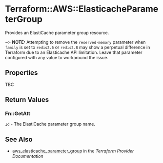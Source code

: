 # Terraform::AWS::ElasticacheParameterGroup

Provides an ElastiCache parameter group resource.

~> **NOTE:** Attempting to remove the `reserved-memory` parameter when `family` is set to `redis2.6` or `redis2.8` may show a perpetual difference in Terraform due to an Elasticache API limitation. Leave that parameter configured with any value to workaround the issue.

## Properties

TBC

## Return Values

### Fn::GetAtt

`Id` - The ElastiCache parameter group name.

## See Also

* [aws_elasticache_parameter_group](https://www.terraform.io/docs/providers/aws/r/elasticache_parameter_group.html) in the _Terraform Provider Documentation_
